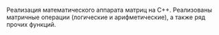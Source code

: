 Реализация математического аппарата матриц на C++. Реализованы матричные операции (логические и арифметические), а также ряд прочих функций.
